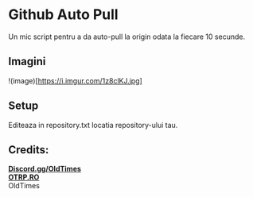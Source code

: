 # Github Auto Pull
<p> Un mic script pentru a da auto-pull la origin odata la fiecare 10 secunde.</p>

## Imagini <br/>
!(image)[https://i.imgur.com/1z8clKJ.jpg]

## Setup
<p>Editeaza in repository.txt locatia repository-ului tau. </p>


## Credits: <br/>
<b><a href="https://discord.gg/OldTimes">Discord.gg/OldTimes</a></b><br/>
<b><a href="https://otrp.ro">OTRP.RO</a></b><br/>
<span>OldTimes</span><br/>


